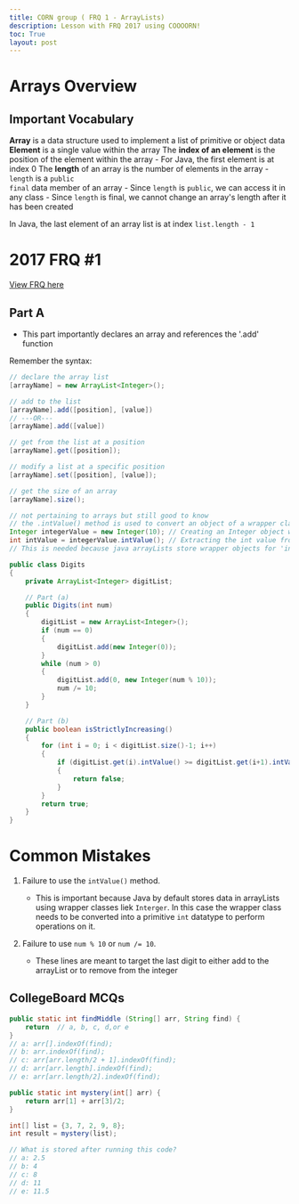 ```yaml
---
title: CORN group ( FRQ 1 - ArrayLists)
description: Lesson with FRQ 2017 using COOOORN!
toc: True
layout: post
---
```


# Arrays Overview

## Important Vocabulary
**Array** is a data structure used to implement a list of primitive or object data
**Element** is a single value within the array
The **index of an element** is the position of the element within the array
    - For Java, the first element is at index 0
The **length** of an array is the number of elements in the array
    - <code>length</code> is a <code>public final</code> data member of an array
        - Since <code>length</code> is <code>public</code>, we can access it in any class
        - Since <code>length</code> is final, we cannot change an array's length after it has been created
        
In Java, the last element of an array list is at index <code>list.length - 1</code>

# 2017 FRQ #1

[View FRQ here](https://apcentral.collegeboard.org/media/pdf/ap-computer-science-a-frq-2017.pdf)


## Part A

- This part importantly declares an array and references the '.add' function

Remember the syntax:
```Java 
// declare the array list
[arrayName] = new ArrayList<Integer>();

// add to the list
[arrayName].add([position], [value])
// ---OR---
[arrayName].add([value])

// get from the list at a position
[arrayName].get([position]);

// modify a list at a specific position
[arrayName].set([position], [value]);

// get the size of an array
[arrayName].size();

// not pertaining to arrays but still good to know
// the .intValue() method is used to convert an object of a wrapper class for primitive types (such as Integer, Double, Float, etc.) into its corresponding primitive int value.
Integer integerValue = new Integer(10); // Creating an Integer object with value 10
int intValue = integerValue.intValue(); // Extracting the int value from the Integer object
// This is needed because java arrayLists store wrapper objects for 'int' primitive values
```


```Java
public class Digits
{
    private ArrayList<Integer> digitList;

    // Part (a)
    public Digits(int num)
    {
        digitList = new ArrayList<Integer>();
        if (num == 0)
        {
            digitList.add(new Integer(0));
        }
        while (num > 0)
        {
            digitList.add(0, new Integer(num % 10));
            num /= 10;
        }
    }

    // Part (b)
    public boolean isStrictlyIncreasing()
    {
        for (int i = 0; i < digitList.size()-1; i++)
        {
            if (digitList.get(i).intValue() >= digitList.get(i+1).intValue())
            {
                return false;
            }
        }
        return true;
    } 
} 
```

# Common Mistakes

1. Failure to use the `intValue()` method.
   - This is important because Java by default stores data in arrayLists using wrapper classes liek `Interger`. In this case the wrapper class needs to be converted into a primitive `int` datatype to perform operations on it.

2. Failure to use `num % 10` or `num /= 10`.
   - These lines are meant to target the last digit to either add to the arrayList or to remove from the integer 



## CollegeBoard MCQs


```Java
public static int findMiddle (String[] arr, String find) {
    return  // a, b, c, d,or e
}
// a: arr[].indexOf(find);
// b: arr.indexOf(find);
// c: arr[arr.length/2 + 1].indexOf(find);
// d: arr[arr.length].indexOf(find);
// e: arr[arr.length/2].indexOf(find);
```


```Java
public static int mystery(int[] arr) {
    return arr[1] + arr[3]/2;
}

int[] list = {3, 7, 2, 9, 8};
int result = mystery(list);

// What is stored after running this code?
// a: 2.5
// b: 4
// c: 8
// d: 11
// e: 11.5
```
